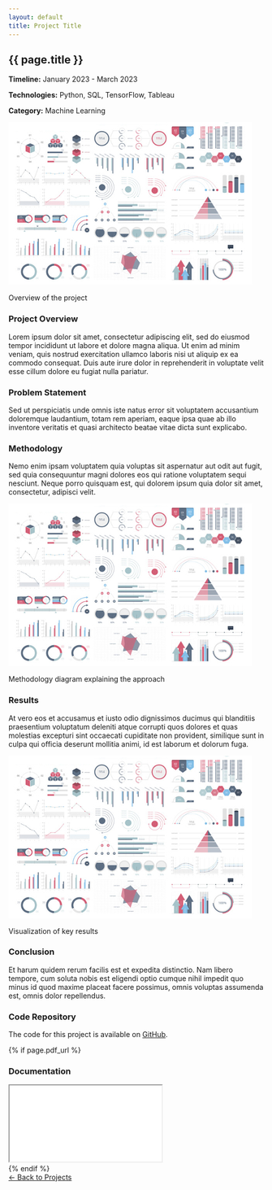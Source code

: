 ```yaml
---
layout: default
title: Project Title
---
```


<div class="project-detail">
  <h2>{{ page.title }}</h2>
  
  <div class="project-metadata">
    <p><strong>Timeline:</strong> January 2023 - March 2023</p>
    <p><strong>Technologies:</strong> Python, SQL, TensorFlow, Tableau</p>
    <p><strong>Category:</strong> Machine Learning</p>
  </div>
  
  <div class="image-container">
    <img src="/images/dummy_thumbnail.jpg?raw=true" alt="Project Banner" class="centered-image">
    <p class="image-caption">Overview of the project</p>
  </div>
  
  <h3>Project Overview</h3>
  <p>Lorem ipsum dolor sit amet, consectetur adipiscing elit, sed do eiusmod tempor incididunt ut labore et dolore magna aliqua. Ut enim ad minim veniam, quis nostrud exercitation ullamco laboris nisi ut aliquip ex ea commodo consequat. Duis aute irure dolor in reprehenderit in voluptate velit esse cillum dolore eu fugiat nulla pariatur.</p>
  
  <h3>Problem Statement</h3>
  <p>Sed ut perspiciatis unde omnis iste natus error sit voluptatem accusantium doloremque laudantium, totam rem aperiam, eaque ipsa quae ab illo inventore veritatis et quasi architecto beatae vitae dicta sunt explicabo.</p>
  
  <h3>Methodology</h3>
  <p>Nemo enim ipsam voluptatem quia voluptas sit aspernatur aut odit aut fugit, sed quia consequuntur magni dolores eos qui ratione voluptatem sequi nesciunt. Neque porro quisquam est, qui dolorem ipsum quia dolor sit amet, consectetur, adipisci velit.</p>
  
  <div class="image-container">
    <img src="/images/dummy_thumbnail.jpg?raw=true" alt="Methodology Diagram" class="centered-image">
    <p class="image-caption">Methodology diagram explaining the approach</p>
  </div>
  
  <h3>Results</h3>
  <p>At vero eos et accusamus et iusto odio dignissimos ducimus qui blanditiis praesentium voluptatum deleniti atque corrupti quos dolores et quas molestias excepturi sint occaecati cupiditate non provident, similique sunt in culpa qui officia deserunt mollitia animi, id est laborum et dolorum fuga.</p>
  
  <div class="image-container">
    <img src="/images/dummy_thumbnail.jpg?raw=true" alt="Results Visualization" class="centered-image">
    <p class="image-caption">Visualization of key results</p>
  </div>
  
  <h3>Conclusion</h3>
  <p>Et harum quidem rerum facilis est et expedita distinctio. Nam libero tempore, cum soluta nobis est eligendi optio cumque nihil impedit quo minus id quod maxime placeat facere possimus, omnis voluptas assumenda est, omnis dolor repellendus.</p>
  
  <h3>Code Repository</h3>
  <p>The code for this project is available on <a href="https://github.com/username/repository" target="_blank" rel="noopener noreferrer">GitHub</a>.</p>
  
  {% if page.pdf_url %}
  <h3>Documentation</h3>
  <div class="pdf-container">
    <iframe src="{{ page.pdf_url }}" class="pdf-embed"></iframe>
  </div>
  {% endif %}
</div>

<div class="post-navigation">
  <a href="/" class="back-link">← Back to Projects</a>
</div>